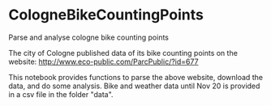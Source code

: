 # CologneBikeCountingPoints
Parse and analyse cologne bike counting points

The city of Cologne published data of its bike counting points on the website: http://www.eco-public.com/ParcPublic/?id=677

This notebook provides functions to parse the above website, download the data, and do some analysis.
Bike and weather data until Nov 20 is provided in a csv file in the folder "data". 

